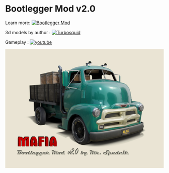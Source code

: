 # Bootlegger Mod v2.0

Learn more:
[![Bootlegger Mod](https://img.shields.io/badge/Bootlegger-Mod-red.svg )](https://spudnik3d.blogspot.com/p/blog-page_22.html)

3d models by author :
[![Turbosquid](https://img.shields.io/badge/Turbosquid-blue.svg)](http://www.turbosquid.com/Search/Artists/MrSpudnik?referral=MrSpudnik)

Gameplay :
[![youtube](https://img.shields.io/badge/youtube-lightred.svg)](https://www.youtube.com/watch?v=g9JbeSGZAgQ)

<img src="https://github.com/AlSpudnik/Bootlegger-Mod-v2.0/blob/main/bootlogo_v2.0.jpg" alt="">
